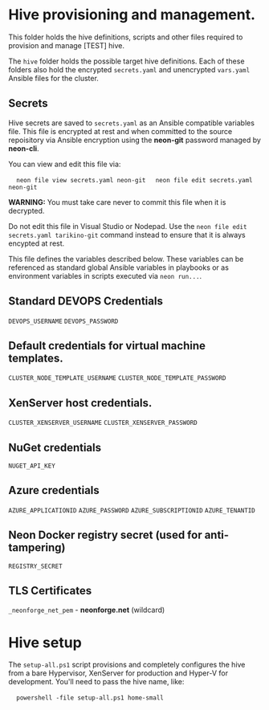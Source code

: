 # Hive provisioning and management.

This folder holds the hive definitions, scripts and other files required to provision and manage [TEST] hive.

The `hive` folder holds the possible target hive definitions.  Each of these folders also hold the encrypted `secrets.yaml` and unencrypted `vars.yaml` Ansible files for the cluster.

## Secrets

Hive secrets are saved to `secrets.yaml` as an Ansible compatible variables file.  This file is encrypted at rest and when committed to the source repoisitory via Ansible encryption using the **neon-git** password managed by **neon-cli**.

You can view and edit this file via:

&nbsp;&nbsp;&nbsp;&nbsp;`neon file view secrets.yaml neon-git`
&nbsp;&nbsp;&nbsp;&nbsp;`neon file edit secrets.yaml neon-git`

**WARNING:** You must take care never to commit this file when it is decrypted.

Do not edit this file in Visual Studio or Nodepad.  Use the `neon file edit secrets.yaml tarikino-git` command instead to ensure that it is always encypted at rest.

This file defines the variables described below.  These variables can be referenced as standard global Ansible variables in playbooks or as environment variables in scripts executed via `neon run...`.

## Standard DEVOPS Credentials

`DEVOPS_USERNAME`
`DEVOPS_PASSWORD`

## Default credentials for virtual machine templates. 

`CLUSTER_NODE_TEMPLATE_USERNAME`
`CLUSTER_NODE_TEMPLATE_PASSWORD`

## XenServer host credentials.

`CLUSTER_XENSERVER_USERNAME`
`CLUSTER_XENSERVER_PASSWORD`

## NuGet credentials

`NUGET_API_KEY`

## Azure credentials

`AZURE_APPLICATIONID`
`AZURE_PASSWORD`
`AZURE_SUBSCRIPTIONID`
`AZURE_TENANTID`

## Neon Docker registry secret (used for anti-tampering)

`REGISTRY_SECRET`

## TLS Certificates

`_neonforge_net_pem` - **neonforge.net** (wildcard)

# Hive setup

The `setup-all.ps1` script provisions and completely configures the hive from a bare Hypervisor, XenServer for production and Hyper-V for development.  You'll need to pass the hive name, like:

&nbsp;&nbsp;&nbsp;&nbsp;`powershell -file setup-all.ps1 home-small`
